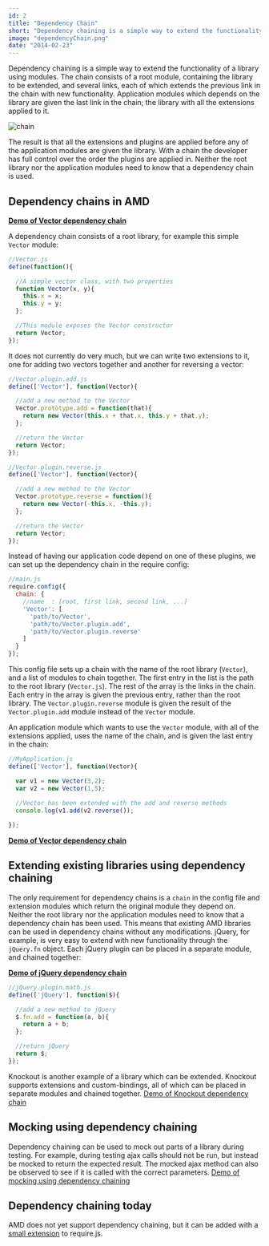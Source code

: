```yaml
---
id: 2
title: "Dependency Chain"
short: "Dependency chaining is a simple way to extend the functionality of a library using modules"
image: "dependencyChain.png"
date: "2014-02-23"
---
```


Dependency chaining is a simple way to extend the functionality of a library using modules. The chain consists of a root module, containing the library to be extended, and several links, each of which extends the previous link in the chain with new functionality. Application modules which depends on the library are given the last link in the chain; the library with all the extensions applied to it.

![chain](dependency_chain.png)

The result is that all the extensions and plugins are applied before any of the application modules are given the library. With a chain the developer has full control over the order the plugins are applied in. Neither the root library nor the application modules need to know that a dependency chain is used.

## Dependency chains in AMD
**[Demo of Vector dependency chain](http://lab.mariusgundersen.net/dependency-chain/Vector/)**

A dependency chain consists of a root library, for example this simple `Vector` module:


```JavaScript
//Vector.js
define(function(){

  //A simple vector class, with two properties
  function Vector(x, y){
    this.x = x;
    this.y = y;
  };

  //This module exposes the Vector constructor
  return Vector;
});
```

It does not currently do very much, but we can write two extensions to it, one for adding two vectors together and another for reversing a vector:

```JavaScript
//Vector.plugin.add.js
define(['Vector'], function(Vector){

  //add a new method to the Vector
  Vector.prototype.add = function(that){
    return new Vector(this.x + that.x, this.y + that.y);
  };

  //return the Vector
  return Vector;
});
```
```JavaScript
//Vector.plugin.reverse.js
define(['Vector'], function(Vector){

  //add a new method to the Vector
  Vector.prototype.reverse = function(){
    return new Vector(-this.x, -this.y);
  };

  //return the Vector
  return Vector;
});
```

Instead of having our application code depend on one of these plugins, we can set up the dependency chain in the require config:

```JavaScript
//main.js
require.config({
  chain: {
    //name  : [root, first link, second link, ...]
    'Vector': [
      'path/to/Vector',
      'path/to/Vector.plugin.add',
      'path/to/Vector.plugin.reverse'
    ]
  }
});
```

This config file sets up a chain with the name of the root library (`Vector`), and a list of modules to chain together. The first entry in the list is the path to the root library (`Vector.js`). The rest of the array is the links in the chain. Each entry in the array is given the previous entry, rather than the root library. The `Vector.plugin.reverse` module is given the result of the `Vector.plugin.add` module instead of the `Vector` module.

An application module which wants to use the `Vector` module, with all of the extensions applied, uses the name of the chain, and is given the last entry in the chain:

```JavaScript
//MyApplication.js
define(['Vector'], function(Vector){

  var v1 = new Vector(3,2);
  var v2 = new Vector(1,5);
 
  //Vector has been extended with the add and reverse methods
  console.log(v1.add(v2.reverse());

});
```

**[Demo of Vector dependency chain](http://lab.mariusgundersen.net/dependency-chain/Vector/)**

## Extending existing libraries using dependency chaining

The only requirement for dependency chains is a `chain` in the config file and extension modules which return the original module they depend on. Neither the root library nor the application modules need to know that a dependency chain has been used. This means that existing AMD libraries can be used in dependency chains without any modifications. jQuery, for example, is very easy to extend with new functionality through the `jQuery.fn` object. Each jQuery plugin can be placed in a separate module, and chained together:

**[Demo of jQuery dependency chain](http://lab.mariusgundersen.net/dependency-chain/jQuery/)**

```JavaScript
//jQuery.plugin.math.js
define(['jQuery'], function($){

  //add a new method to jQuery
  $.fn.add = function(a, b){
    return a + b;
  };

  //return jQuery
  return $;
});
```

Knockout is another example of a library which can be extended. Knockout supports extensions and custom-bindings, all of which can be placed in separate modules and chained together.
[Demo of Knockout dependency chain](http://lab.mariusgundersen.net/dependency-chain/knockout/)

## Mocking using dependency chaining
Dependency chaining can be used to mock out parts of a library during testing. For example, during testing ajax calls should not be run, but instead be mocked to return the expected result. The mocked ajax method can also be observed to see if it is called with the correct parameters. [Demo of mocking using dependency chaining](http://lab.mariusgundersen.net/dependency-chain/mocking/)

## Dependency chaining today
AMD does not yet support dependency chaining, but it can be added with a [small extension](https://github.com/mariusGundersen/dependency-chain/blob/master/require.plugin.chain.js) to require.js. 

